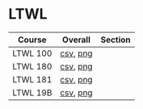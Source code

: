 # LTWL

| Course | Overall | Section |
| ------ | ------- | ------- |
| LTWL 100 | [csv](https://github.com/UCSD-Historical-Enrollment-Data/2024Winter/blob/main/overall/LTWL%20100.csv), [png](https://raw.githubusercontent.com/UCSD-Historical-Enrollment-Data/2024Winter/main/plot_overall/LTWL%20100.png) |  |
| LTWL 180 | [csv](https://github.com/UCSD-Historical-Enrollment-Data/2024Winter/blob/main/overall/LTWL%20180.csv), [png](https://raw.githubusercontent.com/UCSD-Historical-Enrollment-Data/2024Winter/main/plot_overall/LTWL%20180.png) |  |
| LTWL 181 | [csv](https://github.com/UCSD-Historical-Enrollment-Data/2024Winter/blob/main/overall/LTWL%20181.csv), [png](https://raw.githubusercontent.com/UCSD-Historical-Enrollment-Data/2024Winter/main/plot_overall/LTWL%20181.png) |  |
| LTWL 19B | [csv](https://github.com/UCSD-Historical-Enrollment-Data/2024Winter/blob/main/overall/LTWL%2019B.csv), [png](https://raw.githubusercontent.com/UCSD-Historical-Enrollment-Data/2024Winter/main/plot_overall/LTWL%2019B.png) |  |
